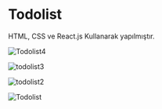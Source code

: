 # Todolist
HTML, CSS ve React.js Kullanarak yapılmıştır.

![Todolist4](https://user-images.githubusercontent.com/126062789/236193689-20eb39ea-ca77-4575-acc2-77694b97136a.png)

![todolist3](https://user-images.githubusercontent.com/126062789/236193673-c7ee55f8-181b-43df-a64a-b3ae5da68f67.png)

![todolist2](https://user-images.githubusercontent.com/126062789/236193649-e8cccf2a-eec6-4aeb-94ae-933956f97aa5.png)

![Todolist](https://user-images.githubusercontent.com/126062789/236193609-1bbeef14-8619-4def-b3c8-a888ebcf1548.png)

